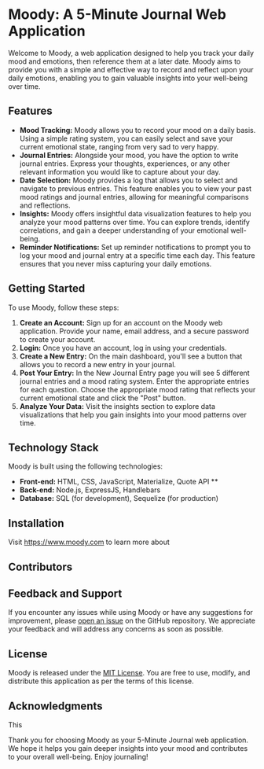 # Moody: A 5-Minute Journal Web Application

Welcome to Moody, a web application designed to help you track your daily mood and emotions, then reference them at a later date. Moody aims to provide you with a simple and effective way to record and reflect upon your daily emotions, enabling you to gain valuable insights into your well-being over time.

## Features

- **Mood Tracking:** Moody allows you to record your mood on a daily basis. Using a simple rating system, you can easily select and save your current emotional state, ranging from very sad to very happy.
- **Journal Entries:** Alongside your mood, you have the option to write journal entries. Express your thoughts, experiences, or any other relevant information you would like to capture about your day.
- **Date Selection:** Moody provides a log that allows you to select and navigate to previous entries. This feature enables you to view your past mood ratings and journal entries, allowing for meaningful comparisons and reflections.
- **Insights:** Moody offers insightful data visualization features to help you analyze your mood patterns over time. You can explore trends, identify correlations, and gain a deeper understanding of your emotional well-being.
- **Reminder Notifications:** Set up reminder notifications to prompt you to log your mood and journal entry at a specific time each day. This feature ensures that you never miss capturing your daily emotions.

## Getting Started

To use Moody, follow these steps:

1. **Create an Account:** Sign up for an account on the Moody web application. Provide your name, email address, and a secure password to create your account.
2. **Login:** Once you have an account, log in using your credentials.
3. **Create a New Entry:** On the main dashboard, you'll see a button that allows you to record a new entry in your journal.
4. **Post Your Entry:** In the New Journal Entry page you will see 5 different journal entries and a mood rating system. Enter the appropriate entries for each question. Choose the appropriate mood rating that reflects your current emotional state and click the "Post" button.
5. **Analyze Your Data:** Visit the insights section to explore data visualizations that help you gain insights into your mood patterns over time.


## Technology Stack

Moody is built using the following technologies:

- **Front-end:** HTML, CSS, JavaScript, Materialize, Quote API **
- **Back-end:** Node.js, ExpressJS, Handlebars
- **Database:** SQL (for development), Sequelize (for production)

## Installation

Visit https://www.moody.com to learn more about


## Contributors



## Feedback and Support

If you encounter any issues while using Moody or have any suggestions for improvement, please [open an issue](https://github.com/Sabplpz/moody/issues) on the GitHub repository. We appreciate your feedback and will address any concerns as soon as possible.

## License

Moody is released under the [MIT License](https://opensource.org/licenses/MIT). You are free to use, modify, and distribute this application as per the terms of this license.

## Acknowledgments

This 

Thank you for choosing Moody as your 5-Minute Journal web application. We hope it helps you gain deeper insights into your mood and contributes to your overall well-being. Enjoy journaling!